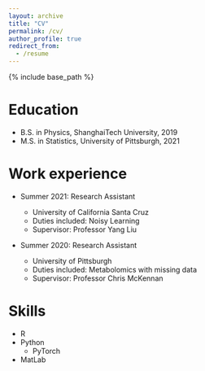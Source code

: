 ```yaml
---
layout: archive
title: "CV"
permalink: /cv/
author_profile: true
redirect_from:
  - /resume
---
```


{% include base_path %}

Education
======
* B.S. in Physics, ShanghaiTech University, 2019
* M.S. in Statistics, University of Pittsburgh, 2021

Work experience
======
* Summer 2021: Research Assistant
  * University of California Santa Cruz
  * Duties included: Noisy Learning
  * Supervisor: Professor Yang Liu

* Summer 2020: Research Assistant
  * University of Pittsburgh
  * Duties included: Metabolomics with missing data
  * Supervisor: Professor Chris McKennan
  
Skills
======
* R
* Python
  * PyTorch
* MatLab

<!-- Publications
======
  <ul>{% for post in site.publications %}
    {% include archive-single-cv.html %}
  {% endfor %}</ul>
  
Talks
======
  <ul>{% for post in site.talks %}
    {% include archive-single-talk-cv.html %}
  {% endfor %}</ul>
  
Teaching
======
  <ul>{% for post in site.teaching %}
    {% include archive-single-cv.html %}
  {% endfor %}</ul> -->
